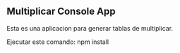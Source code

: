 
## Multiplicar Console App

Esta es una aplicacion para generar tablas de multiplicar.

Ejecutar este comando:     npm install
